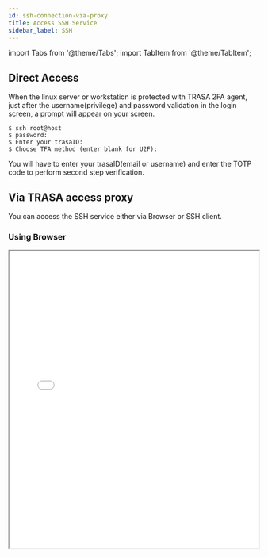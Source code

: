 ```yaml
---
id: ssh-connection-via-proxy
title: Access SSH Service
sidebar_label: SSH
---
```

import Tabs from '@theme/Tabs';
import TabItem from '@theme/TabItem';


## Direct Access
When the linux server or workstation is protected with TRASA 2FA agent, just after the username(privilege) and password validation in the login screen, a prompt will appear on your screen. 
```shell script
$ ssh root@host
$ password:
$ Enter your trasaID: 
$ Choose TFA method (enter blank for U2F):
```
You will have to enter your trasaID(email or username) and enter the TOTP code to perform second step verification.


## Via TRASA access proxy
You can access the SSH service either via Browser or SSH client.

### Using Browser

<iframe allowfullscreen width="100%" height='600' src={('/video/ssh-access-dash.mov')} />  



### Using SSH clients

You should connect ssh to [TRASA_HOST](../getting-started/glossary.md#trasa_host) (Hostname or IP address of TRASA server) instead of server you are trying to connect. 

<iframe allowfullscreen width="100%" height='600' src={('/video/ssh-access-cli.mov')} />  


* `ssh -i <private_key_path> root@TRASA_HOST -p 8022`     
<img alt="ssh-proxy-email" src={('/img/docs/user-guides/access/ssh-proxy-email.png')} />  

* Enter the TRASA email and password   
* Enter the IP address of the service you want to connect to.   
* Enter TOTP code or leave it blank for U2F.   
* Enter the Service password.   
> You may be asked to save the new host key.



:::note
Download a TRASA user key to save you from entering TRASA email and password every time you use SSH proxy.

* Go to the dashboard and go to the "Account" tab.
* Click the menu to get dropdown menu items.
* Click the "get ssh private key" button" to download the SSH key.
* If you're using PuTTY, use PuTTYgen to convert the downloaded key `id_rsa` into `id_rsa.ppk`.


>This key is used to authenticate to TRASA server, NOT the upstream SSH server.
>So, you might still be asked for an upstream password.

:::


<!---

<Tabs
    defaultValue="openssh"
    values={[
  
            {label: 'OpenSSH Client', value: 'openssh'},
            {label: 'TRASA cli', value: 'trasacli'},
            {label: 'Putty', value: 'putty'},
            {label: 'Bitvise', value: 'bitvise'},
        ]}
>


<TabItem value="openssh">


* `ssh -i <private_key_path> root@trasa.hostname -p 8022`     
* Enter TRASA email and password   
* Enter IP address of service you want to connect to   
* Enter TOTP code or leave it blank for U2F   
* Enter Service password   

</TabItem>

<TabItem value="trasacli">

* [Setup device agent](#)
* `trasacli -u username`
* Enter TRASA URL if asked     
* Enter TRASA email and password   
* Enter the IP address of service you want to connect to   
* Enter TOTP code or leave it blank for U2F   
* Enter Service password   

</TabItem>


<TabItem value="putty">

* Enter the TRASA hostname or IP address under Session.

:::note 
If you have dowloaded the TRASA user key
* Navigate to Connection > SSH > Auth.
* Use PuTTYgen to convert the downloaded key `id_rsa` into `id_rsa.ppk`.
* Click Browse... under Authentication parameters / Private key file for authentication.
* Locate the id_rsa.ppk private key and click Open.
* Click Open again to log into the remote server with key pair authentication.
::: 

* Enter TRASA email and password.
* Enter IP address of service you want to connect to.   
* Enter TOTP code or leave it blank for U2F.
* Enter Service password.

</TabItem>


  <TabItem value="bitvise">
  todo
  </TabItem>


</Tabs>



--->



## Using private key instead of password

### Save private keys in vault (Recommended)
Ask your administrator to save the private key in the vault.

### Using agent forwarding
>SSH Agent forwarding is not recommended since it allows users with root privilege in the server to use your SSH keys.

* Add the private key to ssh agent `ssh-add <private_key_path>`
* Use -A flag `ssh -A -i <private_key_path> root@trasa.hostname -p 8022`


You can use TRASA private key and service private key at the same time.   
`ssh -A -i <trasa_private_key_path> -i <service_private_key_path> root@trasa.hostname -p 8022`




